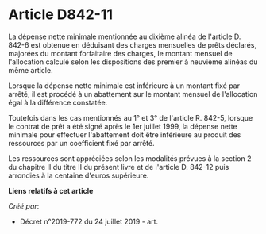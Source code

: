 # Article D842-11

La dépense nette minimale mentionnée au dixième alinéa de l'article D. 842-6 est obtenue en déduisant des charges mensuelles
de prêts déclarés, majorées du montant forfaitaire des charges, le montant mensuel de l'allocation calculé selon les
dispositions des premier à neuvième alinéas du même article.

Lorsque la dépense nette minimale est inférieure à un montant fixé par arrêté, il est procédé à un abattement sur le montant
mensuel de l'allocation égal à la différence constatée.

Toutefois dans les cas mentionnés au 1° et 3° de l'article R. 842-5, lorsque le contrat de prêt a été signé après le 1er
juillet 1999, la dépense nette minimale pour effectuer l'abattement doit être inférieure au produit des ressources par un
coefficient fixé par arrêté.

Les ressources sont appréciées selon les modalités prévues à la section 2 du chapitre II du titre II du présent livre et de
l'article D. 842-12 puis arrondies à la centaine d'euros supérieure.

**Liens relatifs à cet article**

_Créé par_:

  - Décret n°2019-772 du 24 juillet 2019 - art.
